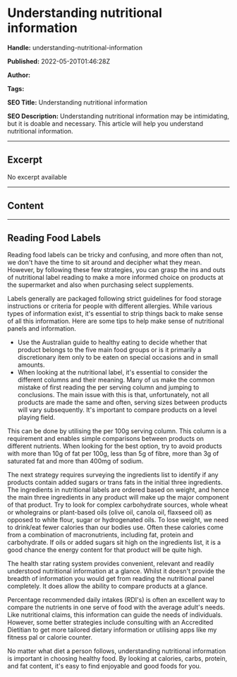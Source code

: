 # Understanding nutritional information

**Handle:** understanding-nutritional-information

**Published:** 2022-05-20T01:46:28Z

**Author:**  

**Tags:** 

**SEO Title:** Understanding nutritional information

**SEO Description:** Understanding nutritional information may be intimidating, but it is doable and necessary. This article will help you understand nutritional information.

---

## Excerpt

No excerpt available

---

## Content

---

Reading Food Labels
---

Reading food labels can be tricky and confusing, and more often than not, we don't have the time to sit around and decipher what they mean. However, by following these few strategies, you can grasp the ins and outs of nutritional label reading to make a more informed choice on products at the supermarket and also when purchasing select supplements.

Labels generally are packaged following strict guidelines for food storage instructions or criteria for people with different allergies. While various types of information exist, it's essential to strip things back to make sense of all this information. Here are some tips to help make sense of nutritional panels and information.

- Use the Australian guide to healthy eating to decide whether that product belongs to the five main food groups or is it primarily a discretionary item only to be eaten on special occasions and in small amounts.
- When looking at the nutritional label, it's essential to consider the different columns and their meaning. Many of us make the common mistake of first reading the per serving column and jumping to conclusions. The main issue with this is that, unfortunately, not all products are made the same and often, serving sizes between products will vary subsequently. It's important to compare products on a level playing field.

This can be done by utilising the per 100g serving column. This column is a requirement and enables simple comparisons between products on different nutrients. When looking for the best option, try to avoid products with more than 10g of fat per 100g, less than 5g of fibre, more than 3g of saturated fat and more than 400mg of sodium.

The next strategy requires surveying the ingredients list to identify if any products contain added sugars or trans fats in the initial three ingredients. The ingredients in nutritional labels are ordered based on weight, and hence the main three ingredients in any product will make up the major component of that product. Try to look for complex carbohydrate sources, whole wheat or wholegrains or plant-based oils (olive oil, canola oil, flaxseed oil) as opposed to white flour, sugar or hydrogenated oils. To lose weight, we need to drink/eat fewer calories than our bodies use. Often these calories come from a combination of macronutrients, including fat, protein and carbohydrate. If oils or added sugars sit high on the ingredients list, it is a good chance the energy content for that product will be quite high.

The health star rating system provides convenient, relevant and readily understood nutritional information at a glance. Whilst it doesn't provide the breadth of information you would get from reading the nutritional panel completely. It does allow the ability to compare products at a glance.

Percentage recommended daily intakes (RDI's) is often an excellent way to compare the nutrients in one serve of food with the average adult's needs. Like nutritional claims, this information can guide the needs of individuals. However, some better strategies include consulting with an Accredited Dietitian to get more tailored dietary information or utilising apps like my fitness pal or calorie counter.

No matter what diet a person follows, understanding nutritional information is important in choosing healthy food. By looking at calories, carbs, protein, and fat content, it's easy to find enjoyable and good foods for you.

